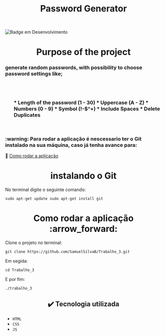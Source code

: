 <h1 align="center"> Password Generator </h1>
<br>

![Badge em Desenvolvimento](http://img.shields.io/static/v1?label=STATUS&message=EM%20DESENVOLVIMENTO&color=GREEN&style=for-the-badge)
<br>

<h1 align="center"> Purpose of the project </h1>


<h3> generate random passwords, with possibility to choose password settings like;</h3>  <br> <br>

<h3>
<ul>
* Length of the password (1 - 30)
* Uppercase  (A - Z)
* Numbers (0 - 9)
* Symbol (!-$^+)
* Include Spaces
* Delete Duplicates
</ul>
</h3>


<br>

<h3>:warning: Para rodar a aplicação é nescessario ter o Git instalado na sua máquina, caso já tenha avance para: </h3>

:small_blue_diamond: [Como rodar a aplicação](#como-rodar-a-aplicação-arrow_forward)

<h1 align="center">instalando o Git </h1>

No terminal digite o seguinte comando:

```
sudo apt-get update sudo apt-get install git
```
  
<h1 align="center">
Como rodar a aplicação :arrow_forward:
</h1>

Clone o projeto no terminal:

```
git clone https://github.com/SamuelSilvaB/Trabalho_3.git
```

Em segida:
```
cd Trabalho_3
```

E por fim:
```
./trabalho_3
```


<h2 align="center">✔️ Tecnologia utilizada </h2>

- ``HTML``
- ``CSS``
- ``JS``
